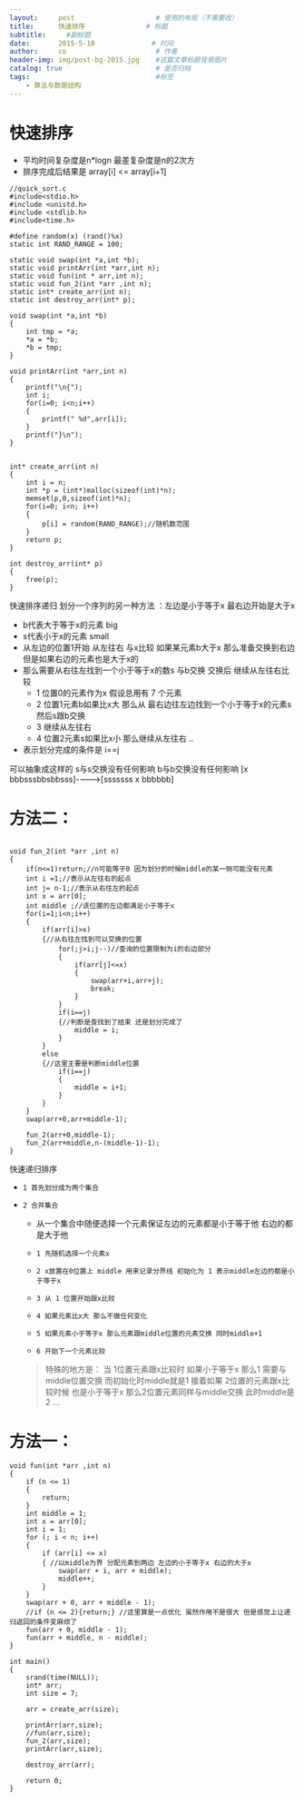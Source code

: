 ```yaml
---
layout:     post                    # 使用的布局（不需要改）
title:      快速排序               # 标题 
subtitle:     #副标题
date:       2015-5-10              # 时间
author:     co                      # 作者
header-img: img/post-bg-2015.jpg    #这篇文章标题背景图片
catalog: true                       # 是否归档
tags:                               #标签
    - 算法与数据结构
---
```

# 快速排序
- 平均时间复杂度是n*logn 最差复杂度是n的2次方
- 排序完成后结果是 array[i] <= array[i+1]


```
//quick_sort.c  
#include<stdio.h>
#include <unistd.h>
#include <stdlib.h>
#include<time.h>

#define random(x) (rand()%x)
static int RAND_RANGE = 100;

static void swap(int *a,int *b);
static void printArr(int *arr,int n);
static void fun(int * arr,int n);
static void fun_2(int *arr ,int n);
static int* create_arr(int n);
static int destroy_arr(int* p);

void swap(int *a,int *b)
{
    int tmp = *a;
    *a = *b;
    *b = tmp;
}

void printArr(int *arr,int n)
{
    printf("\n{");
    int i;
    for(i=0; i<n;i++)
    {
        printf(" %d",arr[i]);
    }
    printf("}\n");
}


int* create_arr(int n)
{
    int i = n;
    int *p = (int*)malloc(sizeof(int)*n);
    memset(p,0,sizeof(int)*n);
    for(i=0; i<n; i++)
    {
        p[i] = random(RAND_RANGE);//随机数范围
    }
    return p;
}

int destroy_arr(int* p)
{
    free(p);
}

```



快速排序递归 划分一个序列的另一种方法 ：左边是小于等于x 最右边开始是大于x
- b代表大于等于x的元素 big 
- s代表小于x的元素 small
- 从左边的位置1开始 从左往右 与x比较 如果某元素b大于x 那么准备交换到右边 但是如果右边的元素也是大于x的 
- 那么需要从右往左找到一个小于等于x的数s 与b交换  交换后 继续从左往右比较
  - 1 位置0的元素作为x 假设总用有 7 个元素
  - 2 位置1元素b如果比x大 那么从 最右边往左边找到一个小于等于x的元素s  然后s跟b交换
  - 3 继续从左往右
  - 4 位置2元素s如果比x小 那么继续从左往右
      ..
- 表示划分完成的条件是 i==j

可以抽象成这样的 s与s交换没有任何影响 b与b交换没有任何影响
[x bbbsssbbsbbsss]---->[sssssss x bbbbbb]



# 方法二：
```

void fun_2(int *arr ,int n)
{
    if(n<=1)return;//n可能等于0 因为划分的时候middle的某一侧可能没有元素
    int i =1;//表示从左往右的起点
    int j= n-1;//表示从右往左的起点
    int x = arr[0];
    int middle ;//该位置的左边都满足小于等于x
    for(i=1;i<n;i++)
    {
        if(arr[i]>x)
        {//从右往左找到可以交换的位置
            for(;j>i;j--)//查询的位置限制为i的右边部分
            {
                if(arr[j]<=x)
                {
                    swap(arr+i,arr+j);
                    break;
                }
            }
            if(i==j)
            {//判断是查找到了结束 还是划分完成了
                middle = i;
            }
        }
        else
        {//这里主要是判断middle位置
            if(i==j)
            {
                middle = i+1;
            }
        }
    }
    swap(arr+0,arr+middle-1);

    fun_2(arr+0,middle-1);
    fun_2(arr+middle,n-(middle-1)-1);
}

```


快速递归排序
-     1 首先划分成为两个集合
-     2 合并集合
    - 从一个集合中随便选择一个元素保证左边的元素都是小于等于他 右边的都是大于他
    -     1 先随机选择一个元素x
    -     2 x放置在0位置上 middle 用来记录分界线 初始化为 1 表示middle左边的都是小于等于x 
    -     3 从 1 位置开始跟x比较
    -     4 如果元素比x大 那么不做任何变化
    -     5 如果元素小于等于x 那么元素跟middle位置的元素交换 同时middle+1 
    -     6 开始下一个元素比较
    > 特殊的地方是：
    当 1位置元素跟x比较时 如果小于等于x 那么1 需要与middle位置交换 而初始化时middle就是1 
    接着如果 2位置的元素跟x比较时候 也是小于等于x 那么2位置元素同样与middle交换 此时middle是 2
    ...
    

# 方法一：

```
void fun(int *arr ,int n)
{
    if (n <= 1)
    {
        return;
    }
    int middle = 1;
    int x = arr[0];
    int i = 1;
    for (; i < n; i++)
    {
        if (arr[i] <= x)
        { //以middle为界 分配元素到两边 左边的小于等于x 右边的大于x
            swap(arr + i, arr + middle);
            middle++;
        }
    }
    swap(arr + 0, arr + middle - 1);
    //if (n <= 2){return;} //这里算是一点优化 虽然作用不是很大 但是感觉上让递归返回的条件变麻烦了 
    fun(arr + 0, middle - 1);
    fun(arr + middle, n - middle);
}

int main()  
{  
    srand(time(NULL));
    int* arr;
    int size = 7;
    
    arr = create_arr(size);
    
    printArr(arr,size);
    //fun(arr,size);
    fun_2(arr,size);
    printArr(arr,size);

    destroy_arr(arr);
 
    return 0;
} 
```